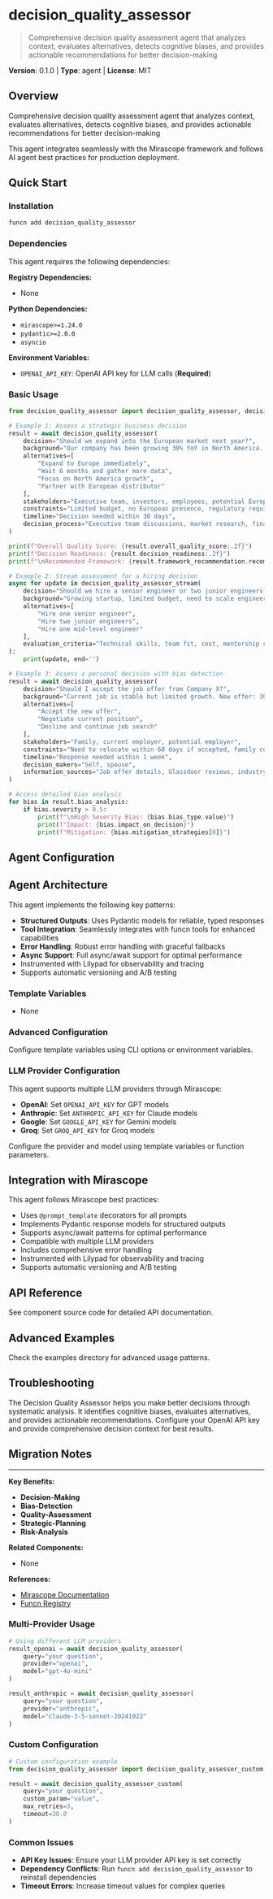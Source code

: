 # decision_quality_assessor
> Comprehensive decision quality assessment agent that analyzes context, evaluates alternatives, detects cognitive biases, and provides actionable recommendations for better decision-making

**Version**: 0.1.0 | **Type**: agent | **License**: MIT

## Overview

Comprehensive decision quality assessment agent that analyzes context, evaluates alternatives, detects cognitive biases, and provides actionable recommendations for better decision-making

This agent integrates seamlessly with the Mirascope framework and follows AI agent best practices for production deployment.

## Quick Start

### Installation

```bash
funcn add decision_quality_assessor
```

### Dependencies

This agent requires the following dependencies:

**Registry Dependencies:**

- None

**Python Dependencies:**

- `mirascope>=1.24.0`
- `pydantic>=2.0.0`
- `asyncio`

**Environment Variables:**

- `OPENAI_API_KEY`: OpenAI API key for LLM calls (**Required**)

### Basic Usage

```python
from decision_quality_assessor import decision_quality_assessor, decision_quality_assessor_stream

# Example 1: Assess a strategic business decision
result = await decision_quality_assessor(
    decision="Should we expand into the European market next year?",
    background="Our company has been growing 30% YoY in North America. We have $10M in funding.",
    alternatives=[
        "Expand to Europe immediately",
        "Wait 6 months and gather more data",
        "Focus on North America growth",
        "Partner with European distributor"
    ],
    stakeholders="Executive team, investors, employees, potential European customers",
    constraints="Limited budget, no European presence, regulatory requirements",
    timeline="Decision needed within 30 days",
    decision_process="Executive team discussions, market research, financial modeling"
)

print(f"Overall Quality Score: {result.overall_quality_score:.2f}")
print(f"Decision Readiness: {result.decision_readiness:.2f}")
print(f"\nRecommended Framework: {result.framework_recommendation.recommended_framework}")

# Example 2: Stream assessment for a hiring decision
async for update in decision_quality_assessor_stream(
    decision="Should we hire a senior engineer or two junior engineers?",
    background="Growing startup, limited budget, need to scale engineering team",
    alternatives=[
        "Hire one senior engineer",
        "Hire two junior engineers",
        "Hire one mid-level engineer"
    ],
    evaluation_criteria="Technical skills, team fit, cost, mentorship capacity"
):
    print(update, end='')

# Example 3: Assess a personal decision with bias detection
result = await decision_quality_assessor(
    decision="Should I accept the job offer from Company X?",
    background="Current job is stable but limited growth. New offer: 30% salary increase, relocation required.",
    alternatives=[
        "Accept the new offer",
        "Negotiate current position",
        "Decline and continue job search"
    ],
    stakeholders="Family, current employer, potential employer",
    constraints="Need to relocate within 60 days if accepted, family considerations",
    timeline="Response needed within 1 week",
    decision_makers="Self, spouse",
    information_sources="Job offer details, Glassdoor reviews, industry contacts"
)

# Access detailed bias analysis
for bias in result.bias_analysis:
    if bias.severity > 0.5:
        print(f"\nHigh Severity Bias: {bias.bias_type.value}")
        print(f"Impact: {bias.impact_on_decision}")
        print(f"Mitigation: {bias.mitigation_strategies[0]}")
```

## Agent Configuration

## Agent Architecture

This agent implements the following key patterns:

- **Structured Outputs**: Uses Pydantic models for reliable, typed responses
- **Tool Integration**: Seamlessly integrates with funcn tools for enhanced capabilities
- **Error Handling**: Robust error handling with graceful fallbacks
- **Async Support**: Full async/await support for optimal performance
- Instrumented with Lilypad for observability and tracing
- Supports automatic versioning and A/B testing

### Template Variables

- None

### Advanced Configuration

Configure template variables using CLI options or environment variables.

### LLM Provider Configuration

This agent supports multiple LLM providers through Mirascope:

- **OpenAI**: Set `OPENAI_API_KEY` for GPT models
- **Anthropic**: Set `ANTHROPIC_API_KEY` for Claude models
- **Google**: Set `GOOGLE_API_KEY` for Gemini models
- **Groq**: Set `GROQ_API_KEY` for Groq models

Configure the provider and model using template variables or function parameters.

## Integration with Mirascope

This agent follows Mirascope best practices:

- Uses `@prompt_template` decorators for all prompts
- Implements Pydantic response models for structured outputs
- Supports async/await patterns for optimal performance
- Compatible with multiple LLM providers
- Includes comprehensive error handling
- Instrumented with Lilypad for observability and tracing
- Supports automatic versioning and A/B testing

## API Reference

See component source code for detailed API documentation.

## Advanced Examples

Check the examples directory for advanced usage patterns.

## Troubleshooting

The Decision Quality Assessor helps you make better decisions through systematic analysis. It identifies cognitive biases, evaluates alternatives, and provides actionable recommendations. Configure your OpenAI API key and provide comprehensive decision context for best results.

## Migration Notes

---

**Key Benefits:**

- **Decision-Making**
- **Bias-Detection**
- **Quality-Assessment**
- **Strategic-Planning**
- **Risk-Analysis**

**Related Components:**

- None

**References:**

- [Mirascope Documentation](https://mirascope.com)
- [Funcn Registry](https://github.com/funcn-ai/funcn)

### Multi-Provider Usage

```python
# Using different LLM providers
result_openai = await decision_quality_assessor(
    query="your question",
    provider="openai",
    model="gpt-4o-mini"
)

result_anthropic = await decision_quality_assessor(
    query="your question",
    provider="anthropic",
    model="claude-3-5-sonnet-20241022"
)
```

### Custom Configuration

```python
# Custom configuration example
from decision_quality_assessor import decision_quality_assessor_custom

result = await decision_quality_assessor_custom(
    query="your question",
    custom_param="value",
    max_retries=3,
    timeout=30.0
)
```

### Common Issues

- **API Key Issues**: Ensure your LLM provider API key is set correctly
- **Dependency Conflicts**: Run `funcn add decision_quality_assessor` to reinstall dependencies
- **Timeout Errors**: Increase timeout values for complex queries

